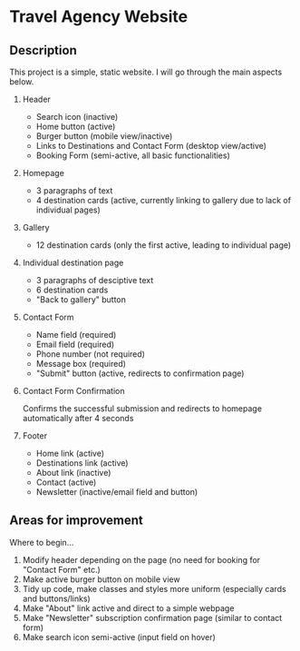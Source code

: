 # Travel Agency Website

## Description

This project is a simple, static website. I will go through the main aspects below.

1. Header

   - Search icon (inactive)
   - Home button (active)
   - Burger button (mobile view/inactive)
   - Links to Destinations and Contact Form (desktop view/active)
   - Booking Form (semi-active, all basic functionalities)

2. Homepage

   - 3 paragraphs of text
   - 4 destination cards (active, currently linking to gallery due to lack of individual pages)

3. Gallery

   - 12 destination cards (only the first active, leading to individual page)

4. Individual destination page

   - 3 paragraphs of desciptive text
   - 6 destination cards
   - "Back to gallery" button

5. Contact Form

   - Name field (required)
   - Email field (required)
   - Phone number (not required)
   - Message box (required)
   - "Submit" button (active, redirects to confirmation page)

6. Contact Form Confirmation

   Confirms the successful submission and redirects to homepage automatically after 4 seconds

7. Footer

   - Home link (active)
   - Destinations link (active)
   - About link (inactive)
   - Contact (active)
   - Newsletter (inactive/email field and button)

## Areas for improvement

Where to begin...

1. Modify header depending on the page (no need for booking for "Contact Form" etc.)
2. Make active burger button on mobile view
3. Tidy up code, make classes and styles more uniform (especially cards and buttons/links)
4. Make "About" link active and direct to a simple webpage
5. Make "Newsletter" subscription confirmation page (similar to contact form)
6. Make search icon semi-active (input field on hover)
